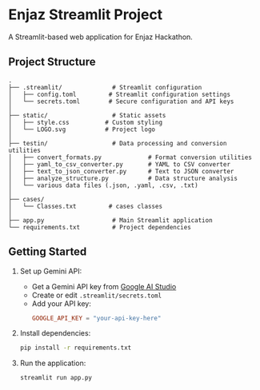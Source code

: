 # Enjaz Streamlit Project

A Streamlit-based web application for Enjaz Hackathon.

## Project Structure

```
.
├── .streamlit/              # Streamlit configuration
│   ├── config.toml         # Streamlit configuration settings
│   └── secrets.toml        # Secure configuration and API keys
│
├── static/                  # Static assets
│   ├── style.css          # Custom styling
│   └── LOGO.svg           # Project logo
│
├── testin/                  # Data processing and conversion utilities
│   ├── convert_formats.py             # Format conversion utilities
│   ├── yaml_to_csv_converter.py       # YAML to CSV converter
│   ├── text_to_json_converter.py      # Text to JSON converter
│   ├── analyze_structure.py           # Data structure analysis
│   └── various data files (.json, .yaml, .csv, .txt)
│
├── cases/                
│   └── Classes.txt         # cases classes
│
├── app.py                   # Main Streamlit application
└── requirements.txt         # Project dependencies
```

## Getting Started

1. Set up Gemini API:
   - Get a Gemini API key from [Google AI Studio](https://makersuite.google.com/app/apikey)
   - Create or edit `.streamlit/secrets.toml`
   - Add your API key:
     ```toml
     GOOGLE_API_KEY = "your-api-key-here"
     ```

2. Install dependencies:
   ```bash
   pip install -r requirements.txt
   ```

3. Run the application:
   ```bash
   streamlit run app.py
   ``` 